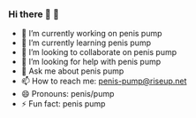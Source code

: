 ### Hi there 👋 🍆

- 🔭 I’m currently working on penis pump
- 🌱 I’m currently learning penis pump
- 👯 I’m looking to collaborate on penis pump
- 🤔 I’m looking for help with penis pump
- 💬 Ask me about penis pump
- 📫 How to reach me: penis-pump@riseup.net
- 😄 Pronouns: penis/pump
- ⚡ Fun fact: penis pump
